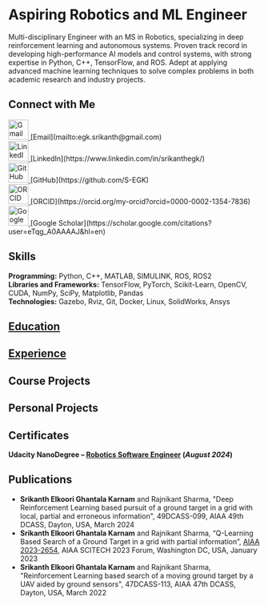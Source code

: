 # Aspiring Robotics and ML Engineer
Multi-disciplinary Engineer with an MS in Robotics, specializing in deep reinforcement learning and autonomous systems. Proven track record in developing high-performance AI models and control systems, with strong expertise in Python, C++, TensorFlow, and ROS. Adept at applying advanced machine learning techniques to solve complex problems in both academic research and industry projects.

## Connect with Me
<a href="mailto:egk.srikanth@gmail.com" target="_blank" rel="noreferrer">
    <img src="https://upload.wikimedia.org/wikipedia/commons/7/7e/Gmail_icon_%282020%29.svg" alt="Gmail" width="40" height="40" title="Gmail">
</a> [Email](mailto:egk.srikanth@gmail.com) <br>
<a href="https://www.linkedin.com/in/srikanthegk/" target="_blank" rel="noreferrer">
    <img src="https://raw.githubusercontent.com/rahuldkjain/github-profile-readme-generator/master/src/images/icons/Social/linked-in-alt.svg" alt="LinkedIn" width="40" height="40" title="LinkedIn">
</a> [LinkedIn](https://www.linkedin.com/in/srikanthegk/) <br>
<a href="https://github.com/S-EGK" target="_blank" rel="noreferrer">
    <img src="https://upload.wikimedia.org/wikipedia/commons/9/91/Octicons-mark-github.svg" alt="GitHub" width="40" height="40" title="GitHub">
</a> [GitHub](https://github.com/S-EGK) <br>
<a href="https://orcid.org/my-orcid?orcid=0000-0002-1354-7836" target="_blank" rel="noreferrer">
    <img src="https://upload.wikimedia.org/wikipedia/commons/0/06/ORCID_iD.svg" alt="ORCID" width="40" height="40" title="ORCID">
</a> [ORCID](https://orcid.org/my-orcid?orcid=0000-0002-1354-7836) <br>
<a href="https://scholar.google.com/citations?user=eTqg_A0AAAAJ&hl=en" target="_blank" rel="noreferrer">
    <img src="https://upload.wikimedia.org/wikipedia/commons/c/c7/Google_Scholar_logo.svg" alt="Google Scholar" width="40" height="40" title="Google Scholar">
</a> [Google Scholar](https://scholar.google.com/citations?user=eTqg_A0AAAAJ&hl=en)

## Skills
**Programming:** Python, C++, MATLAB, SIMULINK, ROS, ROS2 <br>
**Libraries and Frameworks:** TensorFlow, PyTorch, Scikit-Learn, OpenCV, CUDA, NumPy, SciPy, Matplotlib, Pandas <br>
**Technologies:** Gazebo, Rviz, Git, Docker, Linux, SolidWorks, Ansys

## [Education](Education.md) <br>
## [Experience](Experience.md) <br>

## Course Projects

## Personal Projects

## Certificates
**Udacity NanoDegree – [Robotics Software Engineer](https://www.udacity.com/certificate/e/7be87524-158d-11ef-ad54-7b91b4269585) (_August 2024_)**

## Publications
- **Srikanth Elkoori Ghantala Karnam** and Rajnikant Sharma, "Deep Reinforcement Learning based pursuit of a ground target in a grid with local, partial and erroneous information", 49DCASS-099, AIAA 49th DCASS, Dayton, USA, March 2024
- **Srikanth Elkoori Ghantala Karnam** and Rajnikant Sharma, “Q-Learning Based Search of a Ground Target in a grid with partial information”, [AIAA 2023-2654](https://doi.org/10.2514/6.2023-2654), AIAA SCITECH 2023 Forum, Washington DC, USA, January 2023
- **Srikanth Elkoori Ghantala Karnam** and Rajnikant Sharma, "Reinforcement Learning based search of a moving ground target by a UAV aided by ground sensors", 47DCASS-113, AIAA 47th DCASS, Dayton, USA, March 2022
